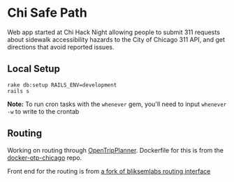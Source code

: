 # Chi Safe Path
Web app started at Chi Hack Night allowing people to submit 311 requests about
sidewalk accessibility hazards to the City of Chicago 311 API, and get directions
that avoid reported issues.

## Local Setup
```
rake db:setup RAILS_ENV=development
rails s
```

**Note:** To run cron tasks with the `whenever` gem, you'll need to input `whenever -w`
to write to the crontab

## Routing
Working on routing through [OpenTripPlanner](http://www.opentripplanner.org/). Dockerfile for this is from the [docker-otp-chicago](https://github.com/thcrock/docker-otp-chicago) repo.

Front end for the routing is from [a fork of bliksemlabs routing interface](https://github.com/pjsier/whitelabel)
